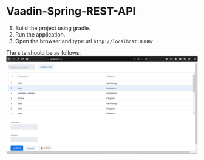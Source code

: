 # Vaadin-Spring-REST-API

1. Build the project using gradle. 
2. Run the application.
3. Open the browser and type url
` http://localhost:8080/ ` 

The site should be as follows:
![alt text](https://github.com/nzivo/Vaadin-Spring-REST-API/blob/master/Capture.JPG)
